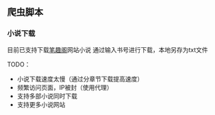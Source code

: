## 爬虫脚本

### 小说下载
目前已支持下载[笔趣阁](http://www.xbiquge.cc)网站小说
通过输入书号进行下载，本地另存为txt文件

TODO：
* 小说下载速度太慢（通过分章节下载提高速度）
* 频繁访问页面，IP被封（使用代理）
* 支持多部小说同时下载
* 支持更多小说网站
